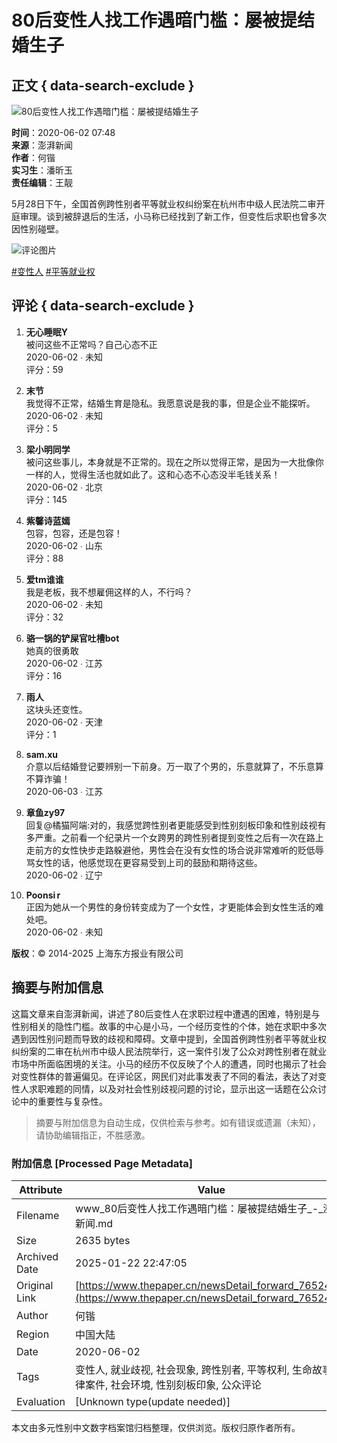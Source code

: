 # 80后变性人找工作遇暗门槛：屡被提结婚生子

## 正文 { data-search-exclude }


![80后变性人找工作遇暗门槛：屡被提结婚生子](https://imagecloud.thepaper.cn/thepaper/image/70/260/250.jpg)

**时间**：2020-06-02 07:48  
**来源**：澎湃新闻  
**作者**：何锴  
**实习生**：潘昕玉  
**责任编辑**：王靓  

5月28日下午，全国首例跨性别者平等就业权纠纷案在杭州市中级人民法院二审开庭审理。谈到被辞退后的生活，小马称已经找到了新工作，但变性后求职也曾多次因性别碰壁。

![评论图片](https://imagecloud.thepaper.cn/thepaper/image/337/66/657.jpg)

[#变性人](https://tag.thepaper.cn/tag/83512) [#平等就业权](https://tag.thepaper.cn/tag/2637813)

## 评论 { data-search-exclude }
1. **无心睡眠Y**  
   被问这些不正常吗？自己心态不正  
   2020-06-02 ∙ 未知  
   评分：59

2. **末节**  
   我觉得不正常，结婚生育是隐私。我愿意说是我的事，但是企业不能探听。  
   2020-06-02 ∙ 未知  
   评分：5

3. **梁小明同学**  
   被问这些事儿，本身就是不正常的。现在之所以觉得正常，是因为一大批像你一样的人，觉得生活也就如此了。这和心态不心态没半毛钱关系！  
   2020-06-02 ∙ 北京  
   评分：145

4. **紫馨诗蓝嫣**  
   包容，包容，还是包容！  
   2020-06-02 ∙ 山东  
   评分：88

5. **爱tm谁谁**  
   我是老板，我不想雇佣这样的人，不行吗？  
   2020-06-02 ∙ 未知  
   评分：32

6. **骆一锅的铲屎官吐槽bot**  
   她真的很勇敢  
   2020-06-02 ∙ 江苏  
   评分：16

7. **雨人**  
   这块头还变性。  
   2020-06-02 ∙ 天津  
   评分：1

8. **sam.xu**  
   介意以后结婚登记要辨别一下前身。万一取了个男的，乐意就算了，不乐意算不算诈骗！  
   2020-06-03 ∙ 江苏  

9. **章鱼zy97**  
   回复@橘猫阿端:对的，我感觉跨性别者更能感受到性别刻板印象和性别歧视有多严重。之前看一个纪录片一个女跨男的跨性别者提到变性之后有一次在路上走前方的女性快步走路躲避他，男性会在没有女性的场合说非常难听的贬低辱骂女性的话，他感觉现在更容易受到上司的鼓励和期待这些。  
   2020-06-02 ∙ 辽宁  

10. **Poonsi r**  
    正因为她从一个男性的身份转变成为了一个女性，才更能体会到女性生活的难处吧。  
    2020-06-02 ∙ 未知  

**版权**：© 2014-2025 上海东方报业有限公司
<!-- tcd_original_link https://www.thepaper.cn/newsDetail_forward_7652487 -->


## 摘要与附加信息

<!-- tcd_abstract -->
这篇文章来自澎湃新闻，讲述了80后变性人在求职过程中遭遇的困难，特别是与性别相关的隐性门槛。故事的中心是小马，一个经历变性的个体，她在求职中多次遇到因性别问题而导致的歧视和障碍。文章中提到，全国首例跨性别者平等就业权纠纷案的二审在杭州市中级人民法院举行，这一案件引发了公众对跨性别者在就业市场中所面临困境的关注。小马的经历不仅反映了个人的遭遇，同时也揭示了社会对变性群体的普遍偏见。在评论区，网民们对此事发表了不同的看法，表达了对变性人求职难题的同情，以及对社会性别歧视问题的讨论，显示出这一话题在公众讨论中的重要性与复杂性。
<!-- tcd_abstract_end -->

> 摘要与附加信息为自动生成，仅供检索与参考。如有错误或遗漏（未知），请协助编辑指正，不胜感激。

### 附加信息 [Processed Page Metadata]

| Attribute       | Value                                  |
|-----------------|----------------------------------------|
| Filename        | www_80后变性人找工作遇暗门槛：屡被提结婚生子_-_澎湃新闻.md                             |
| Size            | 2635 bytes                           |
| Archived Date   | 2025-01-22 22:47:05                             |
| Original Link   | [https://www.thepaper.cn/newsDetail_forward_7652487](https://www.thepaper.cn/newsDetail_forward_7652487)                       |
| Author          | 何锴                               |
| Region          | 中国大陆                               |
| Date            | 2020-06-02                                 |
| Tags            | 变性人, 就业歧视, 社会现象, 跨性别者, 平等权利, 生命故事, 法律案件, 社会环境, 性别刻板印象, 公众评论                                 |
| Evaluation            | [Unknown type(update needed)]                                 |
<!-- tcd_table_end -->

本文由多元性别中文数字档案馆归档整理，仅供浏览。版权归原作者所有。
